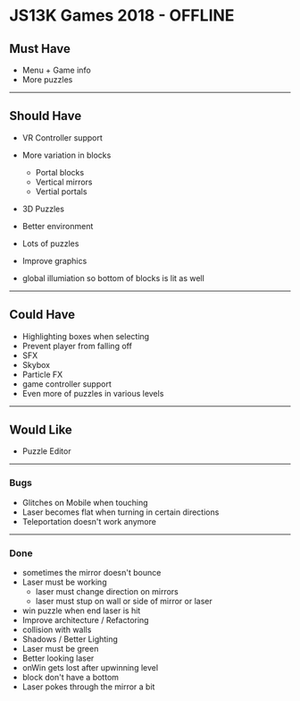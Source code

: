 # JS13K Games 2018 - OFFLINE

## Must Have
- Menu + Game info
- More puzzles
___
## Should Have
- VR Controller support
- More variation in blocks
    - Portal blocks
    - Vertical mirrors
    - Vertial portals

- 3D Puzzles
- Better environment
- Lots of puzzles
- Improve graphics
- global illumiation so bottom of blocks is lit as well
___
## Could Have
- Highlighting boxes when selecting
- Prevent player from falling off
- SFX
- Skybox
- Particle FX
- game controller support
- Even more of puzzles in various levels
___
## Would Like
- Puzzle Editor
___
### Bugs
- Glitches on Mobile when touching
- Laser becomes flat when turning in certain directions
- Teleportation doesn't work anymore
___
### Done
- sometimes the mirror doesn't bounce
- Laser must be working
  - laser must change direction on mirrors
  - laser must stup on wall or side of mirror or laser
- win puzzle when end laser is hit
- Improve architecture / Refactoring
- collision with walls
- Shadows / Better Lighting
- Laser must be green
- Better looking laser
- onWin gets lost after upwinning level
- block don't have a bottom
- Laser pokes through the mirror a bit